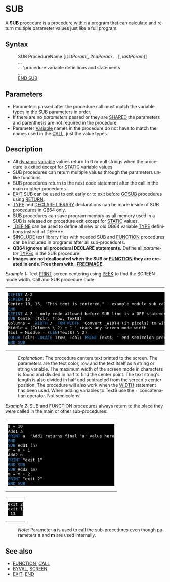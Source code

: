 <style>pre.codeide, pre.outputfixed, .outputcrt0 { background-color: #000 !important; color: #FFF !important; }</style><!DOCTYPE html>
<html class="client-nojs" dir="ltr" lang="en">
<head>
<title>SUB - QB64 Phoenix Edition Wiki</title>
</head>
<body class="mediawiki ltr sitedir-ltr mw-hide-empty-elt ns-0 ns-subject page-SUB rootpage-SUB skin-vector action-view skin-vector-legacy vector-feature-language-in-header-enabled vector-feature-language-in-main-page-header-disabled vector-feature-language-alert-in-sidebar-disabled vector-feature-sticky-header-disabled vector-feature-sticky-header-edit-disabled vector-feature-table-of-contents-disabled vector-feature-visual-enhancement-next-disabled">
<div class="mw-body" id="content" role="main">
<a id="top"></a>
<h1 class="firstHeading mw-first-heading" id="firstHeading"><span class="mw-page-title-main">SUB</span></h1>
<div class="vector-body" id="bodyContent">
<div class="mw-body-content mw-content-ltr" dir="ltr" id="mw-content-text" lang="en"><div class="mw-parser-output"><p>A <b>SUB</b> procedure is a procedure within a program that can calculate and return multiple parameter values just like a full program.
</p>
<h2><span class="mw-headline" id="Syntax">Syntax</span></h2>
<dl><dd><a class="mw-selflink selflink">SUB</a> ProcedureName [(<i>1stParam</i>[, <i>2ndParam</i> ... [, <i>lastParam</i>)]</dd>
<dd>...</dd>
<dd>... 'procedure variable definitions and statements</dd>
<dd>...</dd>
<dd><a href="END_SUB" title="END SUB">END SUB</a></dd></dl>
<p>
</p>
<h2><span class="mw-headline" id="Parameters">Parameters</span></h2>
<ul><li>Parameters passed after the procedure call must match the variable types in the SUB parameters in order.</li>
<li>If there are no <i>parameter</i>s passed or they are <a href="SHARED" title="SHARED">SHARED</a> the parameters and parenthesis are not required in the procedure.</li>
<li>Parameter <a href="Variable" title="Variable">Variable</a> names in the procedure do not have to match the names used in the <a href="CALL" title="CALL">CALL</a>, just the value types.</li></ul>
<p>
</p>
<h2><span class="mw-headline" id="Description">Description</span></h2>
<ul><li>All <a href="$DYNAMIC" title="$DYNAMIC">dynamic</a> <a href="Variable" title="Variable">variable</a> values return to 0 or null strings when the procedure is exited except for <a href="STATIC" title="STATIC">STATIC</a> variable values.</li>
<li>SUB procedures can return multiple values through the parameters unlike functions.</li>
<li>SUB procedures return to the next code statement after the call in the main or other procedures.</li>
<li><a href="EXIT" title="EXIT">EXIT</a> SUB can be used to exit early or to exit before <a href="GOSUB" title="GOSUB">GOSUB</a> procedures using <a href="RETURN" title="RETURN">RETURN</a>.</li>
<li><a href="TYPE" title="TYPE">TYPE</a> and <a href="DECLARE_LIBRARY" title="DECLARE LIBRARY">DECLARE LIBRARY</a> declarations can be made inside of SUB procedures in QB64 only.</li>
<li>SUB procedures can save program memory as all memory used in a SUB is released on procedure exit except for <a href="STATIC" title="STATIC">STATIC</a> values.</li>
<li><a href="DEFINE" title="DEFINE">_DEFINE</a> can be used to define all new or old QB64 variable <a href="TYPE" title="TYPE">TYPE</a> definitions instead of DEF***.</li>
<li><a href="$INCLUDE" title="$INCLUDE">$INCLUDE</a> text library files with needed SUB and <a href="FUNCTION" title="FUNCTION">FUNCTION</a> procedures can be included in programs after all sub-procedures.</li>
<li><b>QB64 ignores all procedural DECLARE statements.</b> Define all <i>parameter</i> <a href="TYPE" title="TYPE">TYPEs</a> in the SUB procedure.</li>
<li><b>Images are not deallocated when the <a class="mw-selflink selflink">SUB</a> or <a href="FUNCTION" title="FUNCTION">FUNCTION</a> they are created in ends. Free them with <a href="FREEIMAGE" title="FREEIMAGE">_FREEIMAGE</a>.</b></li></ul>
<p>
<i>Example 1:</i> Text <a href="PRINT" title="PRINT">PRINT</a> screen centering using <a href="PEEK" title="PEEK">PEEK</a> to find the SCREEN mode width. Call and SUB procedure code:
</p>
<table cellpadding="15px" width="100%">
<tbody><tr>
<td><pre class="codeide"><a href="DEFINT" title="DEFINT"><span style="color:#4593D8;">DEFINT</span></a> A-Z
<a href="SCREEN" title="SCREEN"><span style="color:#4593D8;">SCREEN</span></a> 13
Center 10, 15, "This text is centered." ' example module sub call
<a href="END" title="END"><span style="color:#4593D8;">END</span></a>
<a href="DEFINT" title="DEFINT"><span style="color:#4593D8;">DEFINT</span></a> A-Z ' only code allowed before SUB line is a DEF statement or a comment
<a class="mw-selflink selflink"><span style="color:#4593D8;">SUB</span></a> Center (Tclr, Trow, Text$)
Columns = <a href="WIDTH" title="WIDTH"><span style="color:#4593D8;">_WIDTH</span></a> / <a href="FONTWIDTH" title="FONTWIDTH"><span style="color:#4593D8;">_FONTWIDTH</span></a> 'Convert _WIDTH (in pixels) to width in characters
Middle = (Columns \ 2) + 1 ' reads any screen mode width
Tcol = Middle - (<a href="LEN" title="LEN"><span style="color:#4593D8;">LEN</span></a>(Text$) \ 2)
<a href="COLOR" title="COLOR"><span style="color:#4593D8;">COLOR</span></a> Tclr: <a href="LOCATE" title="LOCATE"><span style="color:#4593D8;">LOCATE</span></a> Trow, Tcol: <a href="PRINT" title="PRINT"><span style="color:#4593D8;">PRINT</span></a> Text$; ' end semicolon prevents screen roll
<a href="END_SUB" title="END SUB"><span style="color:#4593D8;">END SUB</span></a>
</pre>
</td></tr></tbody></table>
<dl><dd><i>Explanation:</i> The procedure centers text printed to the screen. The parameters are the text color, row and the text itself as a string or string variable. The maximum width of the screen mode in characters is found and divided in half to find the center point. The text string's length is also divided in half and subtracted from the screen's center position. The procedure will also work when the <a href="WIDTH" title="WIDTH">WIDTH</a> statement has been used. When adding variables to Text$ use the + concatenation operator. Not semicolons!</dd></dl>
<p>
<i>Example 2:</i> SUB and <a href="FUNCTION" title="FUNCTION">FUNCTION</a> procedures always return to the place they were called in the main or other sub-procedures:
</p>
<table cellpadding="15px" width="100%">
<tbody><tr>
<td><pre class="codeide">a = 10
Add1 a
<a href="PRINT" title="PRINT"><span style="color:#4593D8;">PRINT</span></a> a  'Add1 returns final 'a' value here
<a href="END" title="END"><span style="color:#4593D8;">END</span></a>
<a class="mw-selflink selflink"><span style="color:#4593D8;">SUB</span></a> Add1 (n)
n = n + 1
Add2 n
<a href="PRINT" title="PRINT"><span style="color:#4593D8;">PRINT</span></a> "exit 1"
<a href="END_SUB" title="END SUB"><span style="color:#4593D8;">END SUB</span></a>
<a class="mw-selflink selflink"><span style="color:#4593D8;">SUB</span></a> Add2 (m)
m = m + 2
<a href="PRINT" title="PRINT"><span style="color:#4593D8;">PRINT</span></a> "exit 2"
<a href="END_SUB" title="END SUB"><span style="color:#4593D8;">END SUB</span></a>
</pre>
</td></tr></tbody></table>
<table cellpadding="15px" width="100%">
<tbody><tr>
<td><pre class="outputcrt0">exit 2
exit 1
 13
</pre>
</td></tr></tbody></table>
<dl><dd><i>Note:</i> Parameter <b>a</b> is used to call the sub-procedures even though parameters <b>n</b> and <b>m</b> are used internally.</dd></dl>
<p>
</p>
<h2><span class="mw-headline" id="See_also">See also</span></h2>
<ul><li><a href="FUNCTION" title="FUNCTION">FUNCTION</a>, <a href="CALL" title="CALL">CALL</a></li>
<li><a class="mw-redirect" href="BYVAL" title="BYVAL">BYVAL</a>, <a href="SCREEN" title="SCREEN">SCREEN</a></li>
<li><a href="EXIT" title="EXIT">EXIT</a>, <a href="END" title="END">END</a></li></ul>
<p>
</p>
<!-- 
NewPP limit report
Cached time: 20240714192557
Cache expiry: 86400
Reduced expiry: false
Complications: [show‐toc]
CPU time usage: 0.032 seconds
Real time usage: 0.044 seconds
Preprocessor visited node count: 180/1000000
Post‐expand include size: 1856/2097152 bytes
Template argument size: 233/2097152 bytes
Highest expansion depth: 3/100
Expensive parser function count: 0/100
Unstrip recursion depth: 0/20
Unstrip post‐expand size: 0/5000000 bytes
-->
<!--
Transclusion expansion time report (%,ms,calls,template)
100.00%   25.118      1 -total
 12.10%    3.040      3 Template:Parameter
 10.27%    2.579     20 Template:Cl
  9.51%    2.389      1 Template:PageSyntax
  8.78%    2.206      2 Template:CodeEnd
  7.51%    1.886      1 Template:OutputStart
  7.51%    1.886      1 Template:OutputEnd
  7.50%    1.885      1 Template:PageNavigation
  7.49%    1.882      2 Template:CodeStart
  7.39%    1.855      1 Template:PageSeeAlso
-->
<!-- Saved in parser cache with key qb64pnix_mw19894-mwmb_:pcache:idhash:289-0!canonical and timestamp 20240714192557 and revision id 7432.
 -->
</div>
</div>
</div>
</div>
</body>
</html>